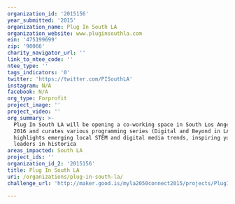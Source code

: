 ```yaml
---
organization_id: '2015156'
year_submitted: '2015'
organization_name: Plug In South LA
organization_website: www.pluginsouthla.com
ein: '475199699'
zip: '90066'
charity_navigator_url: ''
link_to_ntee_code: ''
ntee_type: ''
tags_indicators: '0'
twitter: 'https://twitter.com/PISouthLA'
instagram: N/A
facebook: N/A
org_type: Forprofit
project_image: ''
project_video: ''
org_summary: >-
  Plug In South LA will be opening a co-working space in South Los Angeles early
  2016 and curates various programming series (Digital and Beyond in LA) that
  highlights emerging local STEM and digital media trends, inspiring young
  leaders in historica
areas_impacted: South LA
project_ids: ''
organization_id_2: '2015156'
title: Plug In South LA
uri: /organizations/plug-in-south-la/
challenge_url: 'http://maker.good.is/myla2050connect2015/projects/PlugInSouthLA.html'

---
```

